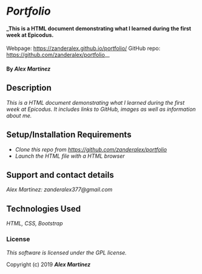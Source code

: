 # _Portfolio_

#### _This is a HTML document demonstrating what I learned during the first week at Epicodus.
Webpage: https://zanderalex.github.io/portfolio/
GitHub repo: https://github.com/zanderalex/portfolio__

#### By _**Alex Martinez**_

## Description

_This is a HTML document demonstrating what I learned during the first week at Epicodus.  It includes links to GitHub, images as well as information about me._

## Setup/Installation Requirements

* _Clone this repo from https://github.com/zanderalex/portfolio_
* _Launch the HTML file with a HTML browser_



## Support and contact details

_Alex Martinez: zanderalex377@gmail.com_

## Technologies Used

_HTML, CSS, Bootstrap_

### License

*This software is licensed under the GPL license.*

Copyright (c) 2019 **_Alex Martinez_**
